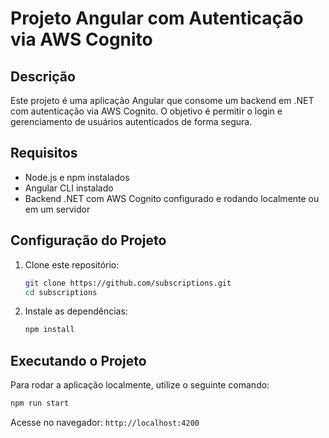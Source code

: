 # Projeto Angular com Autenticação via AWS Cognito

## Descrição
Este projeto é uma aplicação Angular que consome um backend em .NET com autenticação via AWS Cognito. O objetivo é permitir o login e gerenciamento de usuários autenticados de forma segura.

## Requisitos
- Node.js e npm instalados
- Angular CLI instalado
- Backend .NET com AWS Cognito configurado e rodando localmente ou em um servidor

## Configuração do Projeto

1. Clone este repositório:
   ```sh
   git clone https://github.com/subscriptions.git
   cd subscriptions
   ```
2. Instale as dependências:
   ```sh
   npm install
   ```

## Executando o Projeto
Para rodar a aplicação localmente, utilize o seguinte comando:
```sh
npm run start
```
Acesse no navegador: `http://localhost:4200`
